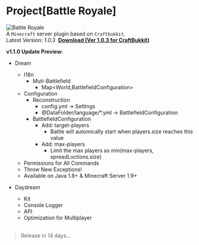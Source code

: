 # Project[Battle Royale]
![Battle Royale](https://klnsyf-sun.github.io/img/Battle-Royale.png)  
A `Minecraft` server plugin based on `Craftbukkit`.  
Latest Version: *1.0.3*  [**Download (Ver 1.0.3 for CraftBukkit)**](https://raw.githubusercontent.com/Klnsyf-Sun/Battle-Royale/master/target/Battle%20Royale%201.0.3.jar)

**v1.1.0 Update Preview:**  
- Dream  
  - I18n  
    - Muti-Battlefield  
      - Map<World,BattlefieldConfiguration>  
  - Configuration  
    - Reconstruction  
      - config.yml → Settings  
      - @DataFolder/language/*.yml → BattlefieldConfiguration  
    - BattlefieldConfiguration  
      - Add: target-players  
        - Battle will automically start when players.size reaches this value  
      - Add: max-players  
        - Limit the max players as min(max-players, spreadLoctions.size)  
  - Permissions for All Commands  
  - Throw New Exceptions!  
  - Available on Java 1.8+ & Minecraft Server 1.9+  
	
- Daydream  
  - Kit  
  - Console Logger  
  - API  
  - Optimization for Multiplayer  
  
> Release in 14 days...
